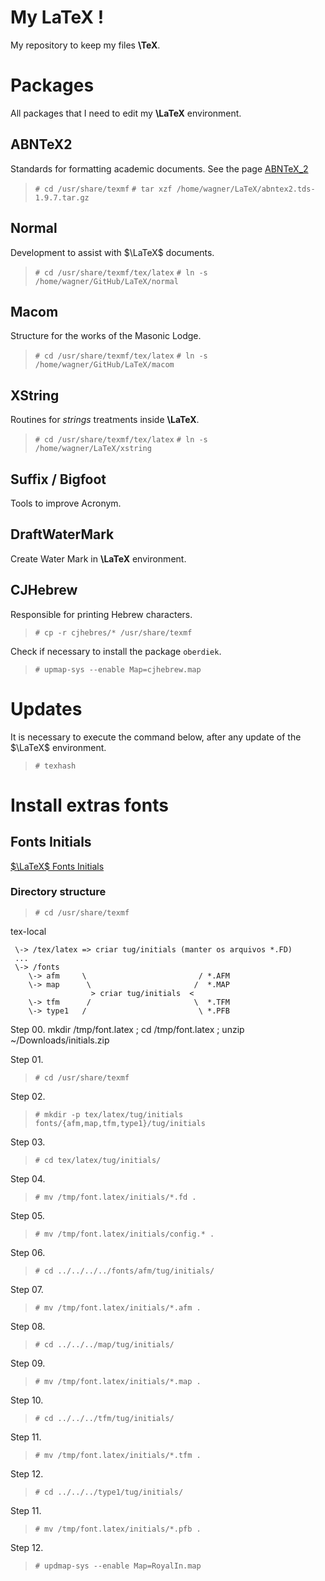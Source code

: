# My LaTeX !

My repository to keep my files **\TeX**.

# Packages

All packages that I need to edit my **\LaTeX** environment.

##  ABNTeX2

Standards for formatting academic documents. See the page [ABNTeX_2](https://www.abntex.net.br/ "ABNTeX")

> `# cd /usr/share/texmf`
> `# tar xzf /home/wagner/LaTeX/abntex2.tds-1.9.7.tar.gz`

## Normal

Development to assist with $\LaTeX$ documents.

>`# cd /usr/share/texmf/tex/latex`
>`# ln -s /home/wagner/GitHub/LaTeX/normal`

## Macom

Structure for the works of the Masonic Lodge.

>`# cd /usr/share/texmf/tex/latex`
>`# ln -s /home/wagner/GitHub/LaTeX/macom`

## XString

Routines for *strings* treatments inside **\LaTeX**.

> `# cd /usr/share/texmf/tex/latex`
> `# ln -s /home/wagner/LaTeX/xstring`

## Suffix / Bigfoot

Tools to improve Acronym.

## DraftWaterMark

Create Water Mark in **\LaTeX** environment.

## CJHebrew

Responsible for printing Hebrew characters.

> `# cp -r cjhebres/* /usr/share/texmf`

Check if necessary to install the package `oberdiek`.

> `# upmap-sys --enable Map=cjhebrew.map`

# Updates

It is necessary to execute the command below, after any update of the $\LaTeX$ environment.

> `# texhash`

# Install extras fonts

## Fonts Initials

[$\LaTeX$ Fonts Initials](https://tug.org/FontCatalogue/otherfonts.html "Fonts Initials")

### Directory structure

> `# cd /usr/share/texmf`


tex-local
```
 \-> /tex/latex => criar tug/initials (manter os arquivos *.FD)
 ...
 \-> /fonts
	\-> afm		\			              /	*.AFM
	\-> map		 \			             /	*.MAP
                  > criar tug/initials	<
	\-> tfm		 /			             \	*.TFM
	\-> type1	/			              \	*.PFB
```

Step 00.
mkdir /tmp/font.latex ; cd /tmp/font.latex ; unzip ~/Downloads/initials.zip

Step 01.
> `# cd /usr/share/texmf`

Step 02.
>`# mkdir -p tex/latex/tug/initials fonts/{afm,map,tfm,type1}/tug/initials`

Step 03.
> `# cd tex/latex/tug/initials/`

Step 04.
> `# mv /tmp/font.latex/initials/*.fd .`

Step 05.
> `# mv /tmp/font.latex/initials/config.* .`

Step 06.
> `# cd ../../../../fonts/afm/tug/initials/`

Step 07.
> `# mv /tmp/font.latex/initials/*.afm .`

Step 08.
> `# cd ../../../map/tug/initials/`

Step 09.
> `# mv /tmp/font.latex/initials/*.map .`

Step 10.
> `# cd ../../../tfm/tug/initials/`

Step 11.
> `# mv /tmp/font.latex/initials/*.tfm .`

Step 12.
> `# cd ../../../type1/tug/initials/`

Step 11.
> `# mv /tmp/font.latex/initials/*.pfb .`

Step 12.
> `# updmap-sys --enable Map=RoyalIn.map`
